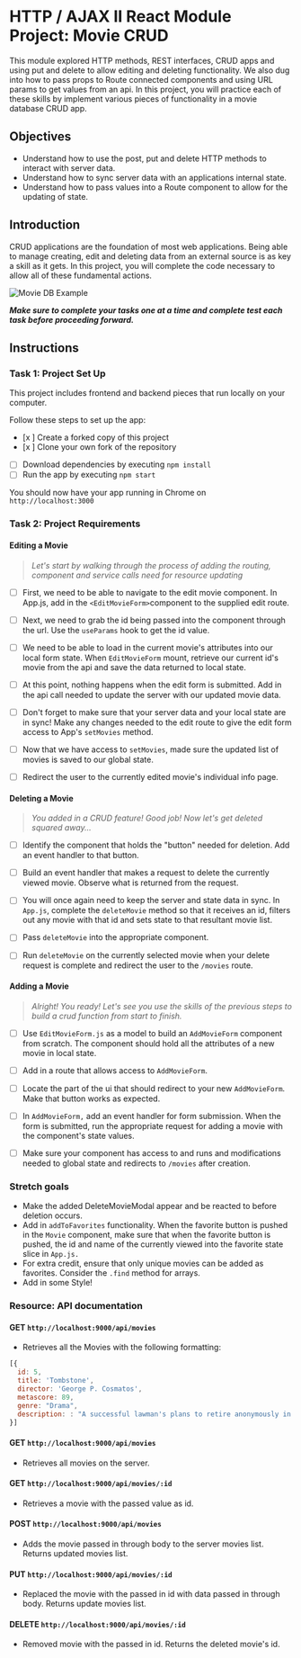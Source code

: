 # HTTP / AJAX II React Module Project: Movie CRUD

This module explored HTTP methods, REST interfaces, CRUD apps and using put and delete to allow editing and deleting functionality. We also dug into how to pass props to Route connected components and using URL params to get values from an api. In this project, you will practice each of these skills by implement various pieces of functionality in a movie database CRUD app.

## Objectives

- Understand how to use the post, put and delete HTTP methods to interact with server data.
- Understand how to sync server data with an applications internal state.
- Understand how to pass values into a Route component to allow for the updating of state.

## Introduction

CRUD applications are the foundation of most web applications. Being able to manage creating, edit and deleting data from an external source is as key a skill as it gets. In this project, you will complete the code necessary to allow all of these fundamental actions.

![Movie DB Example](project-goals.gif)

***Make sure to complete your tasks one at a time and complete test each task before proceeding forward.***

## Instructions

### Task 1: Project Set Up

This project includes frontend and backend pieces that run locally on your computer.

Follow these steps to set up the app:

- [x ] Create a forked copy of this project
- [x ] Clone your own fork of the repository
- [ ] Download dependencies by executing `npm install`
- [ ] Run the app by executing `npm start`

You should now have your app running in Chrome on `http://localhost:3000`

### Task 2: Project Requirements

#### Editing a Movie
>
> *Let's start by walking through the process of adding the routing, component and service calls need for resource updating*

- [ ] First, we need to be able to navigate to the edit movie component. In App.js, add in the `<EditMovieForm>`component to the supplied edit route.

- [ ] Next, we need to grab the id being passed into the component through the url. Use the `useParams` hook to get the id value.

- [ ] We need to be able to load in the current movie's attributes into our local form state. When `EditMovieForm` mount, retrieve our current id's movie from the api and save the data returned to local state.

- [ ] At this point, nothing happens when the edit form is submitted. Add in the api call needed to update the server with our updated movie data.

- [ ] Don't forget to make sure that your server data and your local state are in sync! Make any changes needed to the edit route to give the edit form access to App's `setMovies` method.

- [ ] Now that we have access to `setMovies`, made sure the updated list of movies is saved to our global state.

- [ ] Redirect the user to the currently edited movie's individual info page.

#### Deleting a Movie
>
> *You added in a CRUD feature! Good job! Now let's get deleted squared away...*

- [ ] Identify the component that holds the "button" needed for deletion. Add an event handler to that button.

- [ ] Build an event handler that makes a request to delete the currently viewed movie. Observe what is returned from the request.

- [ ] You will once again need to keep the server and state data in sync. In `App.js`, complete the `deleteMovie` method so that it receives an id, filters out any movie with that id and sets state to that resultant movie list.

- [ ] Pass `deleteMovie` into the appropriate component.

- [ ] Run `deleteMovie` on the currently selected movie when your delete request is complete and redirect the user to the `/movies` route.

#### Adding a Movie
>
> *Alright! You ready! Let's see you use the skills of the previous steps to build a crud function from start to finish.*

- [ ] Use `EditMovieForm.js` as a model to build an `AddMovieForm` component from scratch. The component should hold all the attributes of a new movie in local state.

- [ ] Add in a route that allows access to `AddMovieForm`.

- [ ] Locate the part of the ui that should redirect to your new `AddMovieForm`. Make that button works as expected.

- [ ] In `AddMovieForm,` add an event handler for form submission. When the form is submitted, run the appropriate request for adding a movie with the component's state values.

- [ ] Make sure your component has access to and runs and modifications needed to global state and redirects to `/movies` after creation.

### Stretch goals

- Make the added DeleteMovieModal appear and be reacted to before deletion occurs.
- Add in `addToFavorites` functionality. When the favorite button is pushed in the `Movie` component, make sure that when the favorite button is pushed, the id and name of the currently viewed into the favorite state slice in `App.js.`
- For extra credit, ensure that only unique movies can be added as favorites. Consider the `.find` method for arrays.
- Add in some Style!

### Resource: API documentation

#### GET `http://localhost:9000/api/movies`

- Retrieves all the Movies with the following formatting:

```js
[{
  id: 5,
  title: 'Tombstone',
  director: 'George P. Cosmatos',
  metascore: 89,
  genre: "Drama",
  description: : "A successful lawman's plans to retire anonymously in Tombstone, Arizona are disrupted by the kind of outlaws he was famous for eliminating."
}]
```

#### GET `http://localhost:9000/api/movies`

- Retrieves all movies on the server.

#### GET `http://localhost:9000/api/movies/:id`

- Retrieves a movie with the passed value as id.

#### POST `http://localhost:9000/api/movies`

- Adds the movie passed in through body to the server movies list. Returns updated movies list.

#### PUT `http://localhost:9000/api/movies/:id`

- Replaced the movie with the passed in id with data passed in through body. Returns update movies list.

#### DELETE `http://localhost:9000/api/movies/:id`

- Removed movie with the passed in id. Returns the deleted movie's id.
